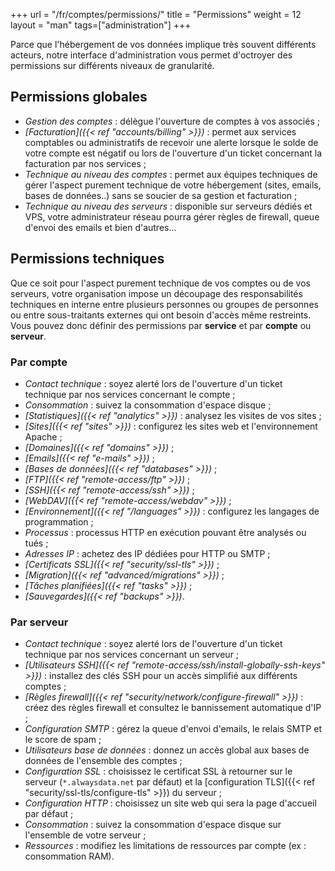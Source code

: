 +++
url = "/fr/comptes/permissions/"
title = "Permissions"
weight = 12
layout = "man"
tags=["administration"]
+++

Parce que l'hébergement de vos données implique très souvent différents acteurs, notre interface d'administration vous permet d'octroyer des permissions sur différents niveaux de granularité.

## Permissions globales

- _Gestion des comptes_ : délègue l'ouverture de comptes à vos associés  ;
- _[Facturation]({{< ref "accounts/billing" >}})_ : permet aux services comptables ou administratifs de recevoir une alerte lorsque le solde de votre compte est négatif ou lors de l'ouverture d'un ticket concernant la facturation par nos services ;
- _Technique au niveau des comptes_ : permet aux équipes techniques de gérer l'aspect purement technique de votre hébergement (sites, emails, bases de données..) sans se soucier de sa gestion et facturation ;
- _Technique au niveau des serveurs_ : disponible sur serveurs dédiés et VPS, votre administrateur réseau pourra gérer règles de firewall, queue d'envoi des emails et bien d'autres...

## Permissions techniques

Que ce soit pour l'aspect purement technique de vos comptes ou de vos serveurs, votre organisation impose un découpage des responsabilités techniques en interne entre plusieurs personnes ou groupes de personnes ou entre sous-traitants externes qui ont besoin d'accès même restreints. Vous pouvez donc définir des permissions par **service** et par **compte** ou **serveur**.

### Par compte

- _Contact technique_ : soyez alerté lors de l'ouverture d'un ticket technique par nos services concernant le compte ;
- _Consommation_ : suivez la consommation d'espace disque ;
- _[Statistiques]({{< ref "analytics" >}})_ : analysez les visites de vos sites ;
- _[Sites]({{< ref "sites" >}})_ : configurez les sites web et l'environnement Apache ;
- _[Domaines]({{< ref "domains" >}})_ ;
- _[Emails]({{< ref "e-mails" >}})_ ;
- _[Bases de données]({{< ref "databases" >}})_ ;
- _[FTP]({{< ref "remote-access/ftp" >}})_ ;
- _[SSH]({{< ref "remote-access/ssh" >}})_ ;
- _[WebDAV]({{< ref "remote-access/webdav" >}})_ ;
- _[Environnement]({{< ref "/languages" >}})_ : configurez les langages de programmation ;
- _Processus_ : processus HTTP en exécution pouvant être analysés ou tués ;
- _Adresses IP_ : achetez des IP dédiées pour HTTP ou SMTP ;
- _[Certificats SSL]({{< ref "security/ssl-tls" >}})_ ;
- _[Migration]({{< ref "advanced/migrations" >}})_ ;
- _[Tâches planifiées]({{< ref "tasks" >}})_ ;
- _[Sauvegardes]({{< ref "backups" >}})_.

### Par serveur

- _Contact technique_ : soyez alerté lors de l'ouverture d'un ticket technique par nos services concernant un serveur ;
- _[Utilisateurs SSH]({{< ref "remote-access/ssh/install-globally-ssh-keys" >}})_ : installez des clés SSH pour un accès simplifié aux différents comptes ;
- _[Règles firewall]({{< ref "security/network/configure-firewall" >}})_ : créez des règles firewall et consultez le bannissement automatique d'IP ;
- _Configuration SMTP_ : gérez la queue d'envoi d'emails, le relais SMTP et le score de spam ;
- _Utilisateurs base de données_ : donnez un accès global aux bases de données de l'ensemble des comptes ;
- _Configuration SSL_ : choisissez le certificat SSL à retourner sur le serveur (`*.alwaysdata.net` par défaut) et la [configuration TLS]({{< ref "security/ssl-tls/configure-tls" >}}) du serveur ;
- _Configuration HTTP_ : choisissez un site web qui sera la page d'accueil par défaut ;
- _Consommation_ : suivez la consommation d'espace disque sur l'ensemble de votre serveur ;
- _Ressources_ : modifiez les limitations de ressources par compte (ex : consommation RAM).

